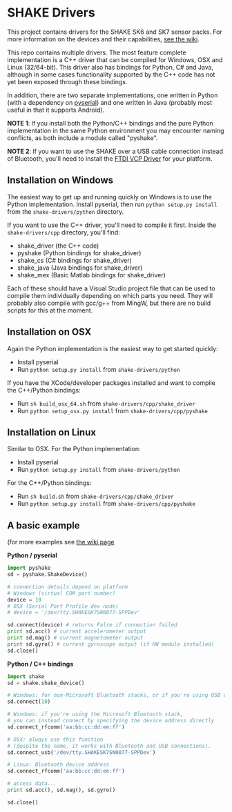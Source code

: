 # SHAKE Drivers

This project contains drivers for the SHAKE SK6 and SK7 sensor packs. For more information on the devices and their capabilities, [see the wiki](https://github.com/andrewramsay/shake-drivers/wiki/Overview).

This repo contains multiple drivers. The most feature complete implementation is a C++ driver that can be compiled for Windows, OSX and Linux (32/64-bit). This driver also has bindings for Python, C# and Java, although in some cases functionality supported by the C++ code has not yet been exposed through these bindings.

In addition, there are two separate implementations, one written in Python (with a dependency on [pyserial](http://pyserial.sourceforge.net/)) and one written in Java (probably most useful in that it supports Android). 

**NOTE 1**: If you install both the Python/C++ bindings and the pure Python implementation in the same Python environment you may encounter naming conflicts, as both include a module called "pyshake".

**NOTE 2**: If you want to use the SHAKE over a USB cable connection instead of Bluetooth, you'll need to install the [FTDI VCP Driver](http://www.ftdichip.com/Drivers/VCP.htm) for your platform.  

## Installation on Windows

The easiest way to get up and running quickly on Windows is to use the Python implementation. Install pyserial, then run `python setup.py install` from the `shake-drivers/python` directory. 

If you want to use the C++ driver, you'll need to compile it first. Inside the `shake-drivers/cpp` directory, you'll find:

 * shake\_driver (the C++ code)
 * pyshake (Python bindings for shake\_driver)
 * shake\_cs (C# bindings for shake\_driver)
 * shake\_java (Java bindings for shake\_driver)
 * shake\_mex (Basic Matlab bindings for shake\_driver)

Each of these should have a Visual Studio project file that can be used to compile them individually depending on which parts you need. They will probably also compile with gcc/g++ from MingW, but there are no build scripts for this at the moment. 

## Installation on OSX

Again the Python implementation is the easiest way to get started quickly:

 * Install pyserial
 * Run `python setup.py install` from `shake-drivers/python`

If you have the XCode/developer packages installed and want to compile the C++/Python bindings:

 * Run `sh build_osx_64.sh` from `shake-drivers/cpp/shake_driver`
 * Run `python setup_osx.py install` from `shake-drivers/cpp/pyshake`

## Installation on Linux

Similar to OSX. For the Python implementation:

 * Install pyserial
 * Run `python setup.py install` from `shake-drivers/python`

For the C++/Python bindings:

 * Run `sh build.sh` from `shake-drivers/cpp/shake_driver`
 * Run `python setup.py install` from `shake-drivers/cpp/pyshake`

## A basic example

(for more examples see [the wiki page](https://github.com/andrewramsay/shake-drivers/wiki/Examples)

**Python / pyserial**

```python
import pyshake
sd = pyshake.ShakeDevice()

# connection details depend on platform
# Windows (virtual COM port number)
device = 10
# OSX (Serial Port Profile dev node)
# device = '/dev/tty.SHAKESK7SN0077-SPPDev'

sd.connect(device) # returns False if connection failed
print sd.acc() # current accelerometer output
print sd.mag() # current magnetometer output
print sd.gyro() # current gyroscope output (if HW module installed)
sd.close()
```

**Python / C++ bindings**
```python
import shake
sd = shake.shake_device()

# Windows: for non-Microsoft Bluetooth stacks, or if you're using USB connection, supply a COM port number
sd.connect(10) 

# Windows: if you're using the Microsoft Bluetooth stack, 
# you can instead connect by specifying the device address directly
sd.connect_rfcomm('aa:bb:cc:dd:ee:ff')

# OSX: always use this function
# (despite the name, it works with Bluetooth and USB connections). 
sd.connect_usb('/dev/tty.SHAKESK7SN0077-SPPDev')

# Linux: Bluetooth device address
sd.connect_rfcomm('aa:bb:cc:dd:ee:ff')

# access data...
print sd.acc(), sd.mag(), sd.gyro()

sd.close()
```


